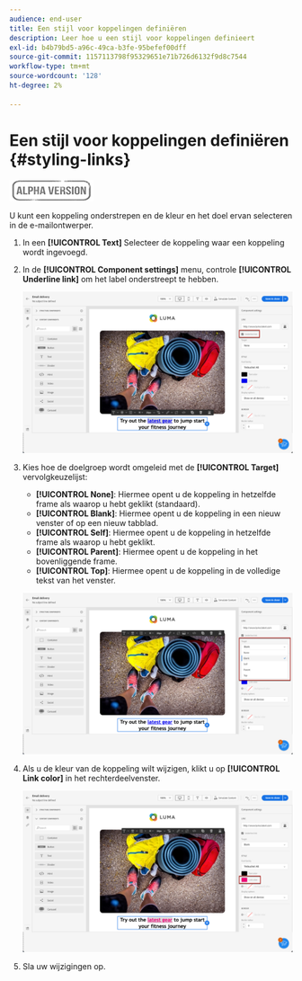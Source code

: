 ```yaml
---
audience: end-user
title: Een stijl voor koppelingen definiëren
description: Leer hoe u een stijl voor koppelingen definieert
exl-id: b4b79bd5-a96c-49ca-b3fe-95befef00dff
source-git-commit: 1157113798f95329651e71b726d6132f9d8c7544
workflow-type: tm+mt
source-wordcount: '128'
ht-degree: 2%

---
```


# Een stijl voor koppelingen definiëren {#styling-links}

![](../assets/do-not-localize/badge.png)

U kunt een koppeling onderstrepen en de kleur en het doel ervan selecteren in de e-mailontwerper.

1. In een **[!UICONTROL Text]** Selecteer de koppeling waar een koppeling wordt ingevoegd.

1. In de **[!UICONTROL Component settings]** menu, controle **[!UICONTROL Underline link]** om het label onderstreept te hebben.

   ![](assets/link_1.png)

1. Kies hoe de doelgroep wordt omgeleid met de **[!UICONTROL Target]** vervolgkeuzelijst:

   * **[!UICONTROL None]**: Hiermee opent u de koppeling in hetzelfde frame als waarop u hebt geklikt (standaard).
   * **[!UICONTROL Blank]**: Hiermee opent u de koppeling in een nieuw venster of op een nieuw tabblad.
   * **[!UICONTROL Self]**: Hiermee opent u de koppeling in hetzelfde frame als waarop u hebt geklikt.
   * **[!UICONTROL Parent]**: Hiermee opent u de koppeling in het bovenliggende frame.
   * **[!UICONTROL Top]**: Hiermee opent u de koppeling in de volledige tekst van het venster.

   ![](assets/link_2.png)

1. Als u de kleur van de koppeling wilt wijzigen, klikt u op **[!UICONTROL Link color]** in het rechterdeelvenster.

   ![](assets/link_3.png)

1. Sla uw wijzigingen op.
